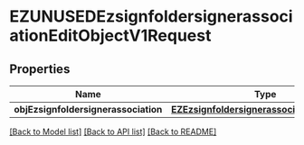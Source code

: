 # EZUNUSEDEzsignfoldersignerassociationEditObjectV1Request

## Properties
Name | Type | Description | Notes
------------ | ------------- | ------------- | -------------
**objEzsignfoldersignerassociation** | [**EZEzsignfoldersignerassociationRequest***](EZEzsignfoldersignerassociationRequest.md) |  | [optional] 

[[Back to Model list]](../README.md#documentation-for-models) [[Back to API list]](../README.md#documentation-for-api-endpoints) [[Back to README]](../README.md)



